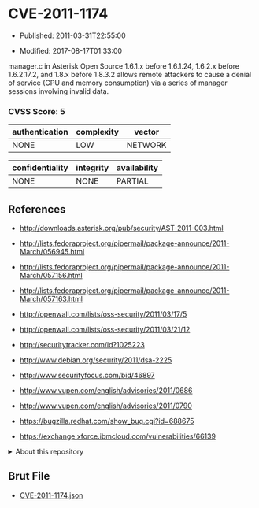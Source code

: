 # CVE-2011-1174

- Published: 2011-03-31T22:55:00

- Modified: 2017-08-17T01:33:00

manager.c in Asterisk Open Source 1.6.1.x before 1.6.1.24, 1.6.2.x before 1.6.2.17.2, and 1.8.x before 1.8.3.2 allows remote attackers to cause a denial of service (CPU and memory consumption) via a series of manager sessions involving invalid data.

### CVSS Score: **5**

| authentication | complexity | vector |
| --- | --- | --- |
| NONE | LOW | NETWORK |

| confidentiality | integrity | availability |
| --- | --- | --- |
| NONE | NONE | PARTIAL |

## References

* http://downloads.asterisk.org/pub/security/AST-2011-003.html

* http://lists.fedoraproject.org/pipermail/package-announce/2011-March/056945.html

* http://lists.fedoraproject.org/pipermail/package-announce/2011-March/057156.html

* http://lists.fedoraproject.org/pipermail/package-announce/2011-March/057163.html

* http://openwall.com/lists/oss-security/2011/03/17/5

* http://openwall.com/lists/oss-security/2011/03/21/12

* http://securitytracker.com/id?1025223

* http://www.debian.org/security/2011/dsa-2225

* http://www.securityfocus.com/bid/46897

* http://www.vupen.com/english/advisories/2011/0686

* http://www.vupen.com/english/advisories/2011/0790

* https://bugzilla.redhat.com/show_bug.cgi?id=688675

* https://exchange.xforce.ibmcloud.com/vulnerabilities/66139

<details>
<summary>About this repository</summary> 

  This repository is part of the project [Live Hack CVE](https://github.com/Live-Hack-CVE). Main website can be found [www.live-hack.org](https://www.live-hack.org) 
  
  Made by [Sn0wAlice](https://github.com/Sn0wAlice) for the people that care about security and need to have a feed of the latest CVEs. Hope you enjoy it, don't forget to star the repo and follow me on [Twitter](https://twitter.com/Sn0wAlice) and [Github](https://github.com/Sn0wAlice). And that is my [personnal website](https://www.alice-snow.me/)

  - [Home Page](https://github.com/Live-Hack-CVE)
  - [Framework](https://github.com/Live-Hack-CVE/cve-framework)
  - [CVE database](https://github.com/Live-Hack-CVE/full_database)
  - [Changelog](https://github.com/Live-Hack-CVE/Changelog)
</details>

## Brut File

* [CVE-2011-1174.json](https://raw.githubusercontent.com/Live-Hack-CVE/full_database/main/cves/2011/CVE-2011-1174.json)

